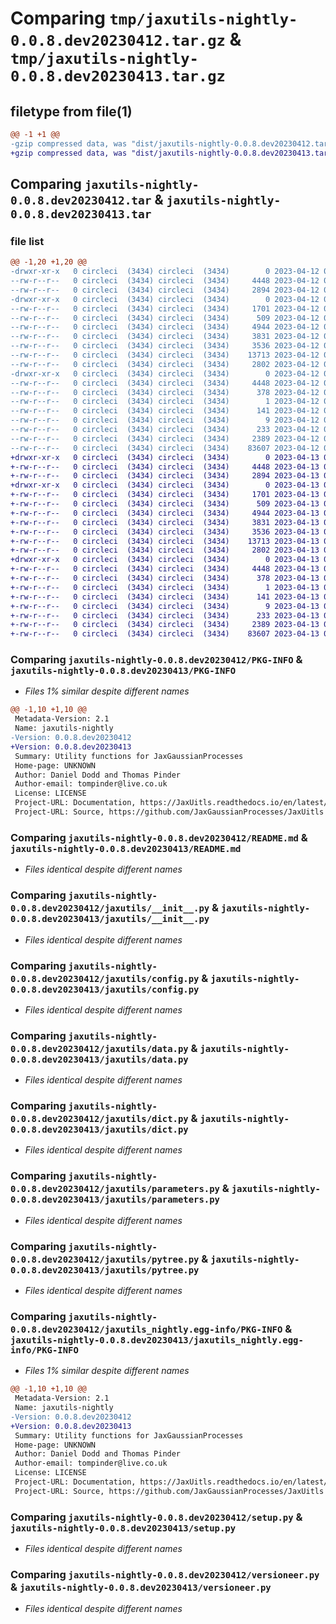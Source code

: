 # Comparing `tmp/jaxutils-nightly-0.0.8.dev20230412.tar.gz` & `tmp/jaxutils-nightly-0.0.8.dev20230413.tar.gz`

## filetype from file(1)

```diff
@@ -1 +1 @@
-gzip compressed data, was "dist/jaxutils-nightly-0.0.8.dev20230412.tar", last modified: Wed Apr 12 00:06:34 2023, max compression
+gzip compressed data, was "dist/jaxutils-nightly-0.0.8.dev20230413.tar", last modified: Thu Apr 13 00:06:39 2023, max compression
```

## Comparing `jaxutils-nightly-0.0.8.dev20230412.tar` & `jaxutils-nightly-0.0.8.dev20230413.tar`

### file list

```diff
@@ -1,20 +1,20 @@
-drwxr-xr-x   0 circleci  (3434) circleci  (3434)        0 2023-04-12 00:06:34.060125 jaxutils-nightly-0.0.8.dev20230412/
--rw-r--r--   0 circleci  (3434) circleci  (3434)     4448 2023-04-12 00:06:34.060125 jaxutils-nightly-0.0.8.dev20230412/PKG-INFO
--rw-r--r--   0 circleci  (3434) circleci  (3434)     2894 2023-04-12 00:06:27.000000 jaxutils-nightly-0.0.8.dev20230412/README.md
-drwxr-xr-x   0 circleci  (3434) circleci  (3434)        0 2023-04-12 00:06:34.064125 jaxutils-nightly-0.0.8.dev20230412/jaxutils/
--rw-r--r--   0 circleci  (3434) circleci  (3434)     1701 2023-04-12 00:06:27.000000 jaxutils-nightly-0.0.8.dev20230412/jaxutils/__init__.py
--rw-r--r--   0 circleci  (3434) circleci  (3434)      509 2023-04-12 00:06:34.064125 jaxutils-nightly-0.0.8.dev20230412/jaxutils/_version.py
--rw-r--r--   0 circleci  (3434) circleci  (3434)     4944 2023-04-12 00:06:27.000000 jaxutils-nightly-0.0.8.dev20230412/jaxutils/config.py
--rw-r--r--   0 circleci  (3434) circleci  (3434)     3831 2023-04-12 00:06:27.000000 jaxutils-nightly-0.0.8.dev20230412/jaxutils/data.py
--rw-r--r--   0 circleci  (3434) circleci  (3434)     3536 2023-04-12 00:06:27.000000 jaxutils-nightly-0.0.8.dev20230412/jaxutils/dict.py
--rw-r--r--   0 circleci  (3434) circleci  (3434)    13713 2023-04-12 00:06:27.000000 jaxutils-nightly-0.0.8.dev20230412/jaxutils/parameters.py
--rw-r--r--   0 circleci  (3434) circleci  (3434)     2802 2023-04-12 00:06:27.000000 jaxutils-nightly-0.0.8.dev20230412/jaxutils/pytree.py
-drwxr-xr-x   0 circleci  (3434) circleci  (3434)        0 2023-04-12 00:06:34.060125 jaxutils-nightly-0.0.8.dev20230412/jaxutils_nightly.egg-info/
--rw-r--r--   0 circleci  (3434) circleci  (3434)     4448 2023-04-12 00:06:34.000000 jaxutils-nightly-0.0.8.dev20230412/jaxutils_nightly.egg-info/PKG-INFO
--rw-r--r--   0 circleci  (3434) circleci  (3434)      378 2023-04-12 00:06:34.000000 jaxutils-nightly-0.0.8.dev20230412/jaxutils_nightly.egg-info/SOURCES.txt
--rw-r--r--   0 circleci  (3434) circleci  (3434)        1 2023-04-12 00:06:34.000000 jaxutils-nightly-0.0.8.dev20230412/jaxutils_nightly.egg-info/dependency_links.txt
--rw-r--r--   0 circleci  (3434) circleci  (3434)      141 2023-04-12 00:06:34.000000 jaxutils-nightly-0.0.8.dev20230412/jaxutils_nightly.egg-info/requires.txt
--rw-r--r--   0 circleci  (3434) circleci  (3434)        9 2023-04-12 00:06:34.000000 jaxutils-nightly-0.0.8.dev20230412/jaxutils_nightly.egg-info/top_level.txt
--rw-r--r--   0 circleci  (3434) circleci  (3434)      233 2023-04-12 00:06:34.064125 jaxutils-nightly-0.0.8.dev20230412/setup.cfg
--rw-r--r--   0 circleci  (3434) circleci  (3434)     2389 2023-04-12 00:06:27.000000 jaxutils-nightly-0.0.8.dev20230412/setup.py
--rw-r--r--   0 circleci  (3434) circleci  (3434)    83607 2023-04-12 00:06:27.000000 jaxutils-nightly-0.0.8.dev20230412/versioneer.py
+drwxr-xr-x   0 circleci  (3434) circleci  (3434)        0 2023-04-13 00:06:39.960790 jaxutils-nightly-0.0.8.dev20230413/
+-rw-r--r--   0 circleci  (3434) circleci  (3434)     4448 2023-04-13 00:06:39.960790 jaxutils-nightly-0.0.8.dev20230413/PKG-INFO
+-rw-r--r--   0 circleci  (3434) circleci  (3434)     2894 2023-04-13 00:06:33.000000 jaxutils-nightly-0.0.8.dev20230413/README.md
+drwxr-xr-x   0 circleci  (3434) circleci  (3434)        0 2023-04-13 00:06:39.960790 jaxutils-nightly-0.0.8.dev20230413/jaxutils/
+-rw-r--r--   0 circleci  (3434) circleci  (3434)     1701 2023-04-13 00:06:33.000000 jaxutils-nightly-0.0.8.dev20230413/jaxutils/__init__.py
+-rw-r--r--   0 circleci  (3434) circleci  (3434)      509 2023-04-13 00:06:39.960790 jaxutils-nightly-0.0.8.dev20230413/jaxutils/_version.py
+-rw-r--r--   0 circleci  (3434) circleci  (3434)     4944 2023-04-13 00:06:33.000000 jaxutils-nightly-0.0.8.dev20230413/jaxutils/config.py
+-rw-r--r--   0 circleci  (3434) circleci  (3434)     3831 2023-04-13 00:06:33.000000 jaxutils-nightly-0.0.8.dev20230413/jaxutils/data.py
+-rw-r--r--   0 circleci  (3434) circleci  (3434)     3536 2023-04-13 00:06:33.000000 jaxutils-nightly-0.0.8.dev20230413/jaxutils/dict.py
+-rw-r--r--   0 circleci  (3434) circleci  (3434)    13713 2023-04-13 00:06:33.000000 jaxutils-nightly-0.0.8.dev20230413/jaxutils/parameters.py
+-rw-r--r--   0 circleci  (3434) circleci  (3434)     2802 2023-04-13 00:06:33.000000 jaxutils-nightly-0.0.8.dev20230413/jaxutils/pytree.py
+drwxr-xr-x   0 circleci  (3434) circleci  (3434)        0 2023-04-13 00:06:39.960790 jaxutils-nightly-0.0.8.dev20230413/jaxutils_nightly.egg-info/
+-rw-r--r--   0 circleci  (3434) circleci  (3434)     4448 2023-04-13 00:06:39.000000 jaxutils-nightly-0.0.8.dev20230413/jaxutils_nightly.egg-info/PKG-INFO
+-rw-r--r--   0 circleci  (3434) circleci  (3434)      378 2023-04-13 00:06:39.000000 jaxutils-nightly-0.0.8.dev20230413/jaxutils_nightly.egg-info/SOURCES.txt
+-rw-r--r--   0 circleci  (3434) circleci  (3434)        1 2023-04-13 00:06:39.000000 jaxutils-nightly-0.0.8.dev20230413/jaxutils_nightly.egg-info/dependency_links.txt
+-rw-r--r--   0 circleci  (3434) circleci  (3434)      141 2023-04-13 00:06:39.000000 jaxutils-nightly-0.0.8.dev20230413/jaxutils_nightly.egg-info/requires.txt
+-rw-r--r--   0 circleci  (3434) circleci  (3434)        9 2023-04-13 00:06:39.000000 jaxutils-nightly-0.0.8.dev20230413/jaxutils_nightly.egg-info/top_level.txt
+-rw-r--r--   0 circleci  (3434) circleci  (3434)      233 2023-04-13 00:06:39.960790 jaxutils-nightly-0.0.8.dev20230413/setup.cfg
+-rw-r--r--   0 circleci  (3434) circleci  (3434)     2389 2023-04-13 00:06:33.000000 jaxutils-nightly-0.0.8.dev20230413/setup.py
+-rw-r--r--   0 circleci  (3434) circleci  (3434)    83607 2023-04-13 00:06:33.000000 jaxutils-nightly-0.0.8.dev20230413/versioneer.py
```

### Comparing `jaxutils-nightly-0.0.8.dev20230412/PKG-INFO` & `jaxutils-nightly-0.0.8.dev20230413/PKG-INFO`

 * *Files 1% similar despite different names*

```diff
@@ -1,10 +1,10 @@
 Metadata-Version: 2.1
 Name: jaxutils-nightly
-Version: 0.0.8.dev20230412
+Version: 0.0.8.dev20230413
 Summary: Utility functions for JaxGaussianProcesses
 Home-page: UNKNOWN
 Author: Daniel Dodd and Thomas Pinder
 Author-email: tompinder@live.co.uk
 License: LICENSE
 Project-URL: Documentation, https://JaxUitls.readthedocs.io/en/latest/
 Project-URL: Source, https://github.com/JaxGaussianProcesses/JaxUitls
```

### Comparing `jaxutils-nightly-0.0.8.dev20230412/README.md` & `jaxutils-nightly-0.0.8.dev20230413/README.md`

 * *Files identical despite different names*

### Comparing `jaxutils-nightly-0.0.8.dev20230412/jaxutils/__init__.py` & `jaxutils-nightly-0.0.8.dev20230413/jaxutils/__init__.py`

 * *Files identical despite different names*

### Comparing `jaxutils-nightly-0.0.8.dev20230412/jaxutils/config.py` & `jaxutils-nightly-0.0.8.dev20230413/jaxutils/config.py`

 * *Files identical despite different names*

### Comparing `jaxutils-nightly-0.0.8.dev20230412/jaxutils/data.py` & `jaxutils-nightly-0.0.8.dev20230413/jaxutils/data.py`

 * *Files identical despite different names*

### Comparing `jaxutils-nightly-0.0.8.dev20230412/jaxutils/dict.py` & `jaxutils-nightly-0.0.8.dev20230413/jaxutils/dict.py`

 * *Files identical despite different names*

### Comparing `jaxutils-nightly-0.0.8.dev20230412/jaxutils/parameters.py` & `jaxutils-nightly-0.0.8.dev20230413/jaxutils/parameters.py`

 * *Files identical despite different names*

### Comparing `jaxutils-nightly-0.0.8.dev20230412/jaxutils/pytree.py` & `jaxutils-nightly-0.0.8.dev20230413/jaxutils/pytree.py`

 * *Files identical despite different names*

### Comparing `jaxutils-nightly-0.0.8.dev20230412/jaxutils_nightly.egg-info/PKG-INFO` & `jaxutils-nightly-0.0.8.dev20230413/jaxutils_nightly.egg-info/PKG-INFO`

 * *Files 1% similar despite different names*

```diff
@@ -1,10 +1,10 @@
 Metadata-Version: 2.1
 Name: jaxutils-nightly
-Version: 0.0.8.dev20230412
+Version: 0.0.8.dev20230413
 Summary: Utility functions for JaxGaussianProcesses
 Home-page: UNKNOWN
 Author: Daniel Dodd and Thomas Pinder
 Author-email: tompinder@live.co.uk
 License: LICENSE
 Project-URL: Documentation, https://JaxUitls.readthedocs.io/en/latest/
 Project-URL: Source, https://github.com/JaxGaussianProcesses/JaxUitls
```

### Comparing `jaxutils-nightly-0.0.8.dev20230412/setup.py` & `jaxutils-nightly-0.0.8.dev20230413/setup.py`

 * *Files identical despite different names*

### Comparing `jaxutils-nightly-0.0.8.dev20230412/versioneer.py` & `jaxutils-nightly-0.0.8.dev20230413/versioneer.py`

 * *Files identical despite different names*

